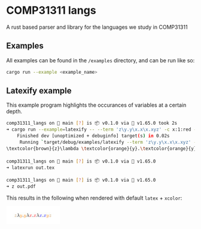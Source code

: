 # COMP31311 langs
A rust based parser and library for the languages we study in COMP31311

## Examples
All examples can be found in the `/examples` directory, and can be run like so:
```sh
cargo run --example <example_name>
```

## Latexify example
This example program highlights the occurances of variables at a certain depth.
```sh
comp31311_langs on  main [?] is 📦 v0.1.0 via 🦀 v1.65.0 took 2s
➜ cargo run --example=latexify -- --term 'z\y.y\x.x\x.xyz' -c x:1:red -c x:2:blue -c z:0:brown -c y:1:orange --output
    Finished dev [unoptimized + debuginfo] target(s) in 0.02s
     Running `target/debug/examples/latexify --term 'z\y.y\x.x\x.xyz' -c 'x:1:red' -c 'x:2:blue' -c 'z:0:brown' -c 'y:1:orange' --output`
\textcolor{brown}{z}\lambda \textcolor{orange}{y}.\textcolor{orange}{y}\lambda \textcolor{red}{x}.\textcolor{red}{x}\lambda \textcolor{blue}{x}.\textcolor{blue}{x}\textcolor{orange}{y}\textcolor{brown}{z}

comp31311_langs on  main [?] is 📦 v0.1.0 via 🦀 v1.65.0
➜ latexrun out.tex

comp31311_langs on  main [?] is 📦 v0.1.0 via 🦀 v1.65.0
➜ z out.pdf
```

This results in the following when rendered with default `latex` + `xcolor`:

![A lambda calculus expression where the variables at different levels have been coloured.](https://github.com/tritoke/comp31311_langs/blob/main/resources/coloured_latex.jpg?raw=true)
